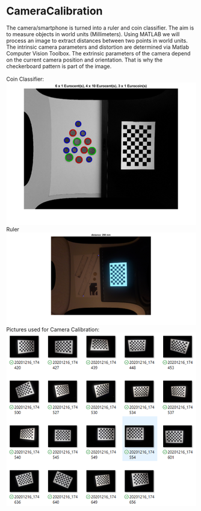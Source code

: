 # CameraCalibration
The camera/smartphone is turned into a ruler and coin classifier. The aim is to measure objects in world units (Millimeters). Using MATLAB we will process an image to extract distances between two points in world units. The intrinsic camera parameters and distortion are determined via Matlab Computer Vision Toolbox. The extrinsic parameters of the camera depend on the current camera position and orientation. That is why the checkerboard pattern is part of the image.
<br>
<br>
Coin Classifier:
<br>
<img src = "ResultData/CoinsResult.png" >
Ruler
<br>
<img src = "ResultData/Ruler.png" >
Pictures used for Camera Calibration:
<br>
<img src = "PatternImages/AllPatterns.png" >
